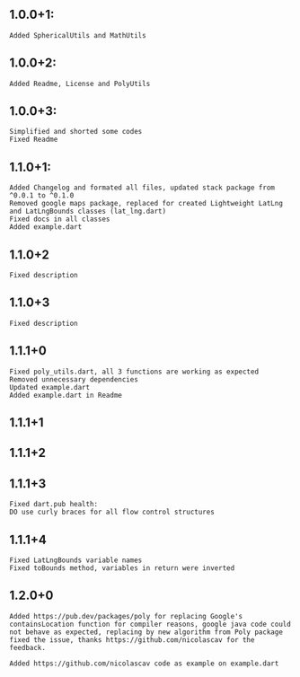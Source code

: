 ## 1.0.0+1:
    Added SphericalUtils and MathUtils

## 1.0.0+2:
    Added Readme, License and PolyUtils

## 1.0.0+3:
    Simplified and shorted some codes
    Fixed Readme

## 1.1.0+1:
    Added Changelog and formated all files, updated stack package from ^0.0.1 to ^0.1.0
    Removed google maps package, replaced for created Lightweight LatLng and LatLngBounds classes (lat_lng.dart)
    Fixed docs in all classes
    Added example.dart

## 1.1.0+2
    Fixed description

## 1.1.0+3
    Fixed description

## 1.1.1+0
    Fixed poly_utils.dart, all 3 functions are working as expected
    Removed unnecessary dependencies
    Updated example.dart
    Added example.dart in Readme

## 1.1.1+1
## 1.1.1+2
## 1.1.1+3
    Fixed dart.pub health:
    DO use curly braces for all flow control structures

## 1.1.1+4
    Fixed LatLngBounds variable names
    Fixed toBounds method, variables in return were inverted

## 1.2.0+0
    Added https://pub.dev/packages/poly for replacing Google's containsLocation function for compiler reasons, google java code could not behave as expected, replacing by new algorithm from Poly package fixed the issue, thanks https://github.com/nicolascav for the feedback.

    Added https://github.com/nicolascav code as example on example.dart
